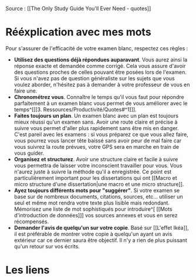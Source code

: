 Source : [[The Only Study Guide You'll Ever Need - quotes]]
# Rééxplication avec mes mots
Pour s'assurer de l'efficacité de votre examen blanc, respectez ces règles :
- **Utilisez des questions déjà répondues auparavant**. Vous aurez ainsi la réponse exacte et demandée comme corrigé. Cela vous assure d'avoir des questions proches de celles pouvant être posées lors de l'examen. Si vous n'avez pas de question généraliste sur les sujets que vous voulez aborder, n'hésitez pas à demander à votre professeur de vous en faire une.
- **Chronométrez vous**. Connaître le temps qu'il vous faut pour répondre parfaitement à un examen blanc vous permet de vous améliorer avec le temps^[[[3. Ressources/Productivité/Quotes#^1]]]. 
- **Faites toujours un plan**. Un examen blanc avec un plan est toujours mieux réussi qu'un examen sans. Avoir une route claire et précise à suivre vous permet d'aller plus rapidement sans être mis en danger. C'est pareil avec les examens : si vous préparez ce que vous allez faire, vous pourrez vous lancer tête baissé sans avoir peur de mal faire car vous suivrez la route prévues, votre GPS sera en marche en train de vous guider.
- **Organisez et structurez**. Avoir une structure claire et facile à suivre vous permettra de laisser votre inconscient travailler pour vous. Vous n'aurez juste à suivre la méthode qu'il a enregistrée. Ce point est particulièrement important pour les dissertations qui ont [[Macro et micro structure d'une dissertation|une macro et une micro structure]].
- **Ayez toujours différents mots pour "suggérer"**. Si votre examen se base sur de nombreux documents, citations, sources, etc... utiliser un seul et même mot rendra votre texte plus lisible mais redondant. Mémorisez une liste de mot sophistiqués pour introduire^[ [[Mots d'introduction de données]]] vos sources annexes et vous en serez récompensés. 
- **Demander l'avis de quelqu'un sur votre copie**. Basé sur [[L'effet Ikéa]], il est préférable de montrer votre copie à quelqu'un ayant un avis extérieur car ce dernier saura être objectif. Il n'y a rien de plus puissant qu'un retour sur vos écrits.
# Les liens
